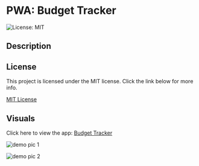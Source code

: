 # PWA: Budget Tracker
![License: MIT](https://img.shields.io/badge/License-MIT-yellow.svg)

## Description

## License
This project is licensed under the MIT license. Click the link below for more info.

[MIT License](https://opensource.org/licenses/MIT)

## Visuals
Click here to view the app: [Budget Tracker](https://url.com)

![demo pic 1](demo-pic1.jpg)

![demo pic 2](demo-pic2.jpg)